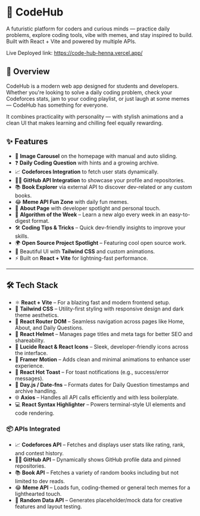 
# 🚀 CodeHub
A futuristic platform for coders and curious minds — practice daily problems, explore coding tools, vibe with memes, and stay inspired to build. Built with React + Vite and powered by multiple APIs.

Live Deployed link:    https://code-hub-henna.vercel.app/


## 📌 Overview

CodeHub is a modern web app designed for students and developers. Whether you're looking to solve a daily coding problem, check your Codeforces stats, jam to your coding playlist, or just laugh at some memes — CodeHub has something for everyone.

It combines practicality with personality — with stylish animations and a clean UI that makes learning and chilling feel equally rewarding.


## ✨ Features

- 🔁 **Image Carousel** on the homepage with manual and auto sliding.
- ❓ **Daily Coding Question** with hints and a growing archive.
- 📈 **Codeforces Integration** to fetch user stats dynamically.
- 🧑‍💻 **GitHub API Integration** to showcase your profile and repositories.
- 📚 **Book Explorer** via external API to discover dev-related or any custom  books.
- 😂 **Meme API Fun Zone** with daily fun memes.
- 🧠 **About Page** with developer spotlight and personal touch.
- 📌 **Algorithm of the Week** – Learn a new algo every week in an easy-to-digest format.
- 🛠️ **Coding Tips & Tricks** – Quick dev-friendly insights to improve your skills.
- 🌍 **Open Source Project Spotlight** – Featuring cool open source work.
- 🎨 Beautiful UI with **Tailwind CSS** and custom animations.
- ⚡ Built on **React + Vite** for lightning-fast performance.
 
---


## 🛠 Tech Stack

- ⚛️ **React + Vite** – For a blazing fast and modern frontend setup.
- 💅 **Tailwind CSS** – Utility-first styling with responsive design and dark theme aesthetics.
- 🔀 **React Router DOM** – Seamless navigation across pages like Home, About, and Daily Questions.
- 🧠 **React Helmet** – Manages page titles and meta tags for better SEO and shareability.
- 🎨 **Lucide React & React Icons** – Sleek, developer-friendly icons across the interface.
- 🔁 **Framer Motion** – Adds clean and minimal animations to enhance user experience.
- 🔔 **React Hot Toast** – For toast notifications (e.g., success/error messages).
- 📆 **Day.js / Date-fns** – Formats dates for Daily Question timestamps and archive handling.
- 🌐 **Axios** – Handles all API calls efficiently and with less boilerplate.
- 💻 **React Syntax Highlighter** – Powers terminal-style UI elements and code rendering.

### 📦 APIs Integrated

- 📈 **Codeforces API** – Fetches and displays user stats like rating, rank, and contest history.
- 🧑‍💻 **GitHub API** – Dynamically shows GitHub profile data and pinned repositories.
- 📚 **Book API** – Fetches a variety of random books including but not limited to dev reads.
- 😂 **Meme API** – Loads fun, coding-themed or general tech memes for a lighthearted touch.
- 🎲 **Random Data API** – Generates placeholder/mock data for creative features and layout testing.






